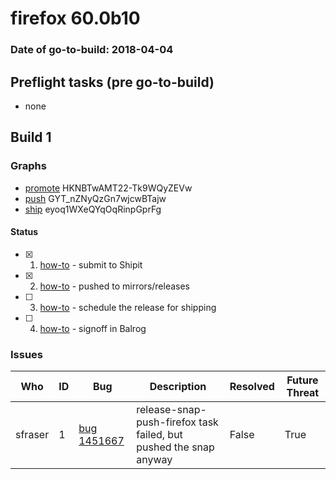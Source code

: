 # firefox 60.0b10

### Date of go-to-build: 2018-04-04

## Preflight tasks (pre go-to-build)
- none

## Build 1  

### Graphs
* [promote](https://tools.taskcluster.net/push-inspector/#/HKNBTwAMT22-Tk9WQyZEVw) HKNBTwAMT22-Tk9WQyZEVw
* [push](https://tools.taskcluster.net/push-inspector/#/GYT_nZNyQzGn7wjcwBTajw) GYT_nZNyQzGn7wjcwBTajw
* [ship](https://tools.taskcluster.net/push-inspector/#/eyoq1WXeQYqOqRinpGprFg) eyoq1WXeQYqOqRinpGprFg


#### Status
- [x] 1.  [how-to](https://wiki.mozilla.org/Release:Release_Automation_on_Mercurial:Starting_a_Release#Submit_to_Ship_It)  - submit to Shipit
- [x] 2.  [how-to](https://github.com/mozilla-releng/releasewarrior-2.0/blob/master/docs/release-promotion/desktop/howto.md#push-artifacts-to-releases-directory)  - pushed to mirrors/releases
- [ ] 3.  [how-to](https://github.com/mozilla-releng/releasewarrior-2.0/blob/master/docs/release-promotion/desktop/howto.md#ship-the-release)  - schedule the release for shipping
- [ ] 4.  [how-to](https://github.com/mozilla-releng/releasewarrior-2.0/blob/master/docs/release-promotion/desktop/howto.md#obtain-sign-offs-for-changes)  - signoff in Balrog

### Issues
| Who                 | ID               | Bug                                                                 | Description                | Resolved                | Future Threat                |
| ------------------- | ---------------- | ------------------------------------------------------------------- | -------------------------- | ----------------------- | ---------------------------- |
| sfraser  | 1 | [bug 1451667](https://bugzil.la/1451667)        | release-snap-push-firefox task failed, but pushed the snap anyway | False | True |

